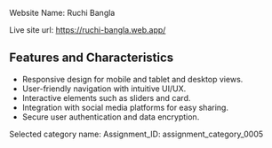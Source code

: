 Website Name: 
Ruchi Bangla

Live site url:
https://ruchi-bangla.web.app/

## Features and Characteristics
- Responsive design for mobile and tablet and desktop views.
- User-friendly navigation with intuitive UI/UX.
- Interactive elements such as sliders and card.
- Integration with social media platforms for easy sharing.
- Secure user authentication and data encryption.

Selected category name:
Assignment_ID: assignment_category_0005


